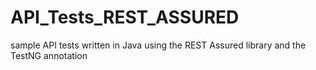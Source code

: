 # API_Tests_REST_ASSURED
sample API tests written in Java using the REST Assured library and the TestNG annotation
